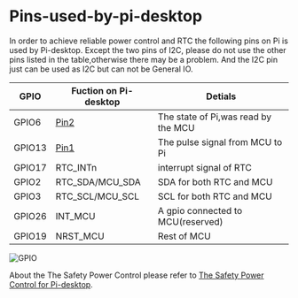 
# Pins-used-by-pi-desktop

In order to achieve reliable power control and RTC the following pins on Pi is used by Pi-desktop. Except the two pins of I2C, please do not use the other pins listed in the table,otherwise there may be a problem. And the I2C pin just can be used as I2C but can not be General IO.


| GPIO   | Fuction on Pi-desktop | Detials |
|--------|-----------------------|---------|
| GPIO6  |[Pin2](https://github.com/pi-desktop/safety-power-control/blob/master/safety-power-control.md)| The state of Pi,was read by the MCU |
| GPIO13 | [Pin1](https://github.com/pi-desktop/safety-power-control/blob/master/safety-power-control.md)| The pulse signal from MCU to Pi|
| GPIO17 | RTC_INTn              |  interrupt signal of RTC |
| GPIO2  | RTC_SDA/MCU_SDA       |  SDA  for both RTC and MCU|
| GPIO3  | RTC_SCL/MCU_SCL       |  SCL  for both RTC and MCU|
| GPIO26 | INT_MCU               |  A gpio connected to MCU(reserved)|
| GPIO19 | NRST_MCU              |  Rest of MCU |

![GPIO](./_image/gpio.png)

About the The Safety Power Control please refer to [The Safety Power Control for Pi-desktop](../safety-power-control/safety-power-control.md).
